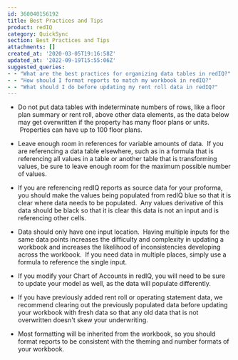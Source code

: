 ```yaml
---
id: 360040156192
title: Best Practices and Tips
product: redIQ
category: QuickSync
section: Best Practices and Tips
attachments: []
created_at: '2020-03-05T19:16:58Z'
updated_at: '2022-09-19T15:55:06Z'
suggested_queries:
- - "What are the best practices for organizing data tables in redIQ?"
- - "How should I format reports to match my workbook in redIQ?"
- - "What should I do before updating my rent roll data in redIQ?"
---
```

* Do not put data tables with indeterminate numbers of rows, like a floor plan summary or rent roll, above other data elements, as the data below may get overwritten if the property has many floor plans or units.  Properties can have up to 100 floor plans.

* Leave enough room in references for variable amounts of data.  If you are referencing a data table elsewhere, such as in a formula that is referencing all values in a table or another table that is transforming values, be sure to leave enough room for the maximum possible number of values.
* If you are referencing redIQ reports as source data for your proforma, you should make the values being populated from redIQ blue so that it is clear where data needs to be populated.  Any values derivative of this data should be black so that it is clear this data is not an input and is referencing other cells.
* Data should only have one input location.  Having multiple inputs for the same data points increases the difficulty and complexity in updating a workbook and increases the likelihood of inconsistencies developing across the workbook.  If you need data in multiple places, simply use a formula to reference the single input.
* If you modify your Chart of Accounts in redIQ, you will need to be sure to update your model as well, as the data will populate differently.
* If you have previously added rent roll or operating statement data, we recommend clearing out the previously populated data before updating your workbook with fresh data so that any old data that is not overwritten doesn't skew your underwriting.

* Most formatting will be inherited from the workbook, so you should format reports to be consistent with the theming and number formats of your workbook.